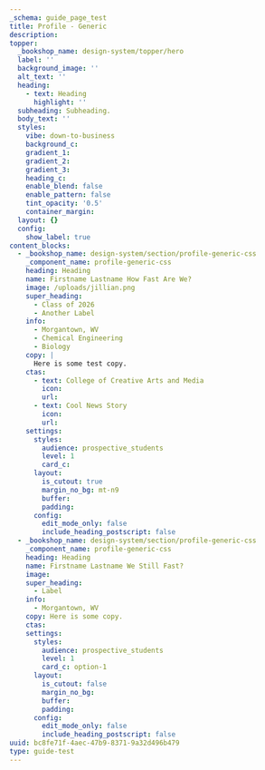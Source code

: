 ```yaml
---
_schema: guide_page_test
title: Profile - Generic
description:
topper:
  _bookshop_name: design-system/topper/hero
  label: ''
  background_image: ''
  alt_text: ''
  heading:
    - text: Heading
      highlight: ''
  subheading: Subheading.
  body_text: ''
  styles:
    vibe: down-to-business
    background_c:
    gradient_1:
    gradient_2:
    gradient_3:
    heading_c:
    enable_blend: false
    enable_pattern: false
    tint_opacity: '0.5'
    container_margin:
  layout: {}
  config:
    show_label: true
content_blocks:
  - _bookshop_name: design-system/section/profile-generic-css
    _component_name: profile-generic-css
    heading: Heading
    name: Firstname Lastname How Fast Are We?
    image: /uploads/jillian.png
    super_heading:
      - Class of 2026
      - Another Label
    info:
      - Morgantown, WV
      - Chemical Engineering
      - Biology
    copy: |
      Here is some test copy.
    ctas:
      - text: College of Creative Arts and Media
        icon:
        url:
      - text: Cool News Story
        icon:
        url:
    settings:
      styles:
        audience: prospective_students
        level: 1
        card_c:
      layout:
        is_cutout: true
        margin_no_bg: mt-n9
        buffer:
        padding:
      config:
        edit_mode_only: false
        include_heading_postscript: false
  - _bookshop_name: design-system/section/profile-generic-css
    _component_name: profile-generic-css
    heading: Heading
    name: Firstname Lastname We Still Fast?
    image:
    super_heading:
      - Label
    info:
      - Morgantown, WV
    copy: Here is some copy.
    ctas:
    settings:
      styles:
        audience: prospective_students
        level: 1
        card_c: option-1
      layout:
        is_cutout: false
        margin_no_bg:
        buffer:
        padding:
      config:
        edit_mode_only: false
        include_heading_postscript: false
uuid: bc8fe71f-4aec-47b9-8371-9a32d496b479
type: guide-test
---
```

